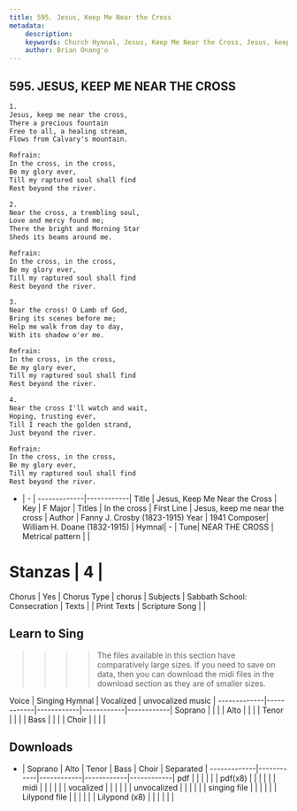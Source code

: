 ```yaml
---
title: 595. Jesus, Keep Me Near the Cross
metadata:
    description: 
    keywords: Church Hymnal, Jesus, Keep Me Near the Cross, Jesus, keep me near the cross, In the cross
    author: Brian Onang'o
---
```



## 595. JESUS, KEEP ME NEAR THE CROSS

```txt
1.
Jesus, keep me near the cross, 
There a precious fountain 
Free to all, a healing stream, 
Flows from Calvary's mountain. 

Refrain:
In the cross, in the cross, 
Be my glory ever, 
Till my raptured soul shall find 
Rest beyond the river. 

2.
Near the cross, a trembling soul, 
Love and mercy found me; 
There the bright and Morning Star 
Sheds its beams around me. 

Refrain:
In the cross, in the cross, 
Be my glory ever, 
Till my raptured soul shall find 
Rest beyond the river. 

3.
Near the cross! O Lamb of God, 
Bring its scenes before me; 
Help me walk from day to day, 
With its shadow o'er me. 

Refrain:
In the cross, in the cross, 
Be my glory ever, 
Till my raptured soul shall find 
Rest beyond the river. 

4.
Near the cross I'll watch and wait, 
Hoping, trusting ever, 
Till I reach the golden strand, 
Just beyond the river.

Refrain:
In the cross, in the cross, 
Be my glory ever, 
Till my raptured soul shall find 
Rest beyond the river. 

```

- |   -  |
-------------|------------|
Title | Jesus, Keep Me Near the Cross |
Key | F Major |
Titles | In the cross |
First Line | Jesus, keep me near the cross |
Author | Fanny J. Crosby (1823-1915)
Year | 1941
Composer| William H. Doane (1832-1915) |
Hymnal|  - |
Tune| NEAR THE CROSS |
Metrical pattern | |
# Stanzas | 4 |
Chorus | Yes |
Chorus Type | chorus |
Subjects | Sabbath School: Consecration |
Texts |  |
Print Texts | 
Scripture Song |  |
  
## Learn to Sing

>>>> The files available in this section have comparatively large sizes. If you need to save on data, then you can download the midi files in the download section as they are of smaller sizes.

Voice |  Singing Hymnal | Vocalized | unvocalized music |
-------------|------------|------------|------------|------------|
Soprano | | | |
Alto | | | |
Tenor | | | |
Bass | | | |
Choir | | | |

## Downloads

- |  Soprano | Alto | Tenor | Bass | Choir | Separated |
-------------|------------|------------|------------|------------|
pdf | | | | | |
pdf(x8) | | | | | |
midi | | | | | |
vocalized | | | | | |
unvocalized | | | | | |
singing file | | | | | |
Lilypond file | | | | | |
Lilypond (x8) | | | | | |
  